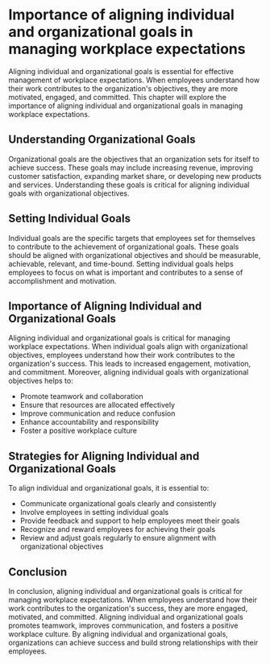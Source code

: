 Importance of aligning individual and organizational goals in managing workplace expectations
======================================================================================================================================================

Aligning individual and organizational goals is essential for effective management of workplace expectations. When employees understand how their work contributes to the organization's objectives, they are more motivated, engaged, and committed. This chapter will explore the importance of aligning individual and organizational goals in managing workplace expectations.

Understanding Organizational Goals
----------------------------------

Organizational goals are the objectives that an organization sets for itself to achieve success. These goals may include increasing revenue, improving customer satisfaction, expanding market share, or developing new products and services. Understanding these goals is critical for aligning individual goals with organizational objectives.

Setting Individual Goals
------------------------

Individual goals are the specific targets that employees set for themselves to contribute to the achievement of organizational goals. These goals should be aligned with organizational objectives and should be measurable, achievable, relevant, and time-bound. Setting individual goals helps employees to focus on what is important and contributes to a sense of accomplishment and motivation.

Importance of Aligning Individual and Organizational Goals
----------------------------------------------------------

Aligning individual and organizational goals is critical for managing workplace expectations. When individual goals align with organizational objectives, employees understand how their work contributes to the organization's success. This leads to increased engagement, motivation, and commitment. Moreover, aligning individual goals with organizational objectives helps to:

* Promote teamwork and collaboration
* Ensure that resources are allocated effectively
* Improve communication and reduce confusion
* Enhance accountability and responsibility
* Foster a positive workplace culture

Strategies for Aligning Individual and Organizational Goals
-----------------------------------------------------------

To align individual and organizational goals, it is essential to:

* Communicate organizational goals clearly and consistently
* Involve employees in setting individual goals
* Provide feedback and support to help employees meet their goals
* Recognize and reward employees for achieving their goals
* Review and adjust goals regularly to ensure alignment with organizational objectives

Conclusion
----------

In conclusion, aligning individual and organizational goals is critical for managing workplace expectations. When employees understand how their work contributes to the organization's success, they are more engaged, motivated, and committed. Aligning individual and organizational goals promotes teamwork, improves communication, and fosters a positive workplace culture. By aligning individual and organizational goals, organizations can achieve success and build strong relationships with their employees.

